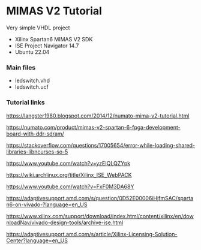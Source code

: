 # MIMAS V2 Tutorial

Very simple VHDL project
* Xilinx Spartan6 MIMAS V2 SDK
* ISE Project Navigator 14.7
* Ubuntu 22.04


### Main files
* ledswitch.vhd
* ledswitch.ucf


### Tutorial links

https://langster1980.blogspot.com/2014/12/numato-mima-v2-tutorial.html

https://numato.com/product/mimas-v2-spartan-6-fpga-development-board-with-ddr-sdram/

https://stackoverflow.com/questions/17005654/error-while-loading-shared-libraries-libncurses-so-5

https://www.youtube.com/watch?v=yzEIQLQZYpk

https://wiki.archlinux.org/title/Xilinx_ISE_WebPACK

https://www.youtube.com/watch?v=FxF0M3DA68Y

https://adaptivesupport.amd.com/s/question/0D52E00006iHjfmSAC/spartan6-on-vivado-?language=en_US

https://www.xilinx.com/support/download/index.html/content/xilinx/en/downloadNav/vivado-design-tools/archive-ise.html

https://adaptivesupport.amd.com/s/article/Xilinx-Licensing-Solution-Center?language=en_US
